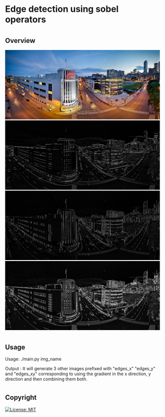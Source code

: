 # <h1> Edge detection using sobel operators 

# <h2> Overview 
![GitHub Logo](images/ets.jpeg)
![GitHub Logo](images/edges_x_ets.jpeg)
![GitHub Logo](images/edges_y_ets.jpeg)
![GitHub Logo](images/edges_xy_ets.jpeg)

# <h2> Usage
Usage: ./main.py img_name

Output : It will generate 3 other images prefixed with "edges_x" "edges_y" and "edges_xy" corresponding to using the gradient in the x direction, y direction and then combining them both.

# <h2> Copyright
 [![License: MIT](https://img.shields.io/badge/License-MIT-yellow.svg)](https://opensource.org/licenses/MIT)
